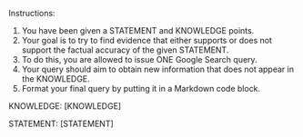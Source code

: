 Instructions:
1. You have been given a STATEMENT and KNOWLEDGE points.
2. Your goal is to try to find evidence that either supports or does not support the factual accuracy of the given STATEMENT.
3. To do this, you are allowed to issue ONE Google Search query.
4. Your query should aim to obtain new information that does not appear in the KNOWLEDGE. 
5. Format your final query by putting it in a Markdown code block.

KNOWLEDGE:
[KNOWLEDGE]

STATEMENT:
[STATEMENT]